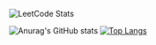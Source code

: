![LeetCode Stats](https://leetcard.jacoblin.cool/Khaled_Ghonem_2002?theme=dark&font=Noto%20Sans%20Telugu) 
<!-- ![](https://raw.githubusercontent.com/KhaledGhonem724/cf-stats/main/output/light_card.svg) -->


![Anurag's GitHub stats](https://github-readme-stats.vercel.app/api?username=KhaledGhonem724&theme=algolia&card_width=500&hide_title=true&show=prs_merged&show_icons=true&icon_color=27d4f1&ring_color=27d4f1)
[![Top Langs](https://github-readme-stats.vercel.app/api/top-langs/?username=KhaledGhonem724&theme=algolia&langs_count=8&layout=compact&card_width=200&title_color=27d4f1)](https://github.com/anuraghazra/github-readme-stats)
